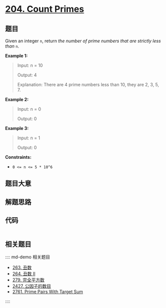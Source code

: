 # [204. Count Primes](https://leetcode.com/problems/count-primes/)

## 题目

Given an integer `n`, return _the number of prime numbers that are strictly
less than_ `n`.

**Example 1:**

> Input: n = 10
>
> Output: 4
>
> Explanation: There are 4 prime numbers less than 10, they are 2, 3, 5, 7.

**Example 2:**

> Input: n = 0
>
> Output: 0

**Example 3:**

> Input: n = 1
>
> Output: 0

**Constraints:**

- `0 <= n <= 5 * 10^6`

## 题目大意

## 解题思路

## 代码

```javascript

```

## 相关题目

:::: md-demo 相关题目

- [263. 丑数](https://leetcode.com/problems/ugly-number)
- [264. 丑数 II](https://leetcode.com/problems/ugly-number-ii)
- [279. 完全平方数](./0279.md)
- [2427. 公因子的数目](https://leetcode.com/problems/number-of-common-factors)
- [2761. Prime Pairs With Target Sum](https://leetcode.com/problems/prime-pairs-with-target-sum)

::::
